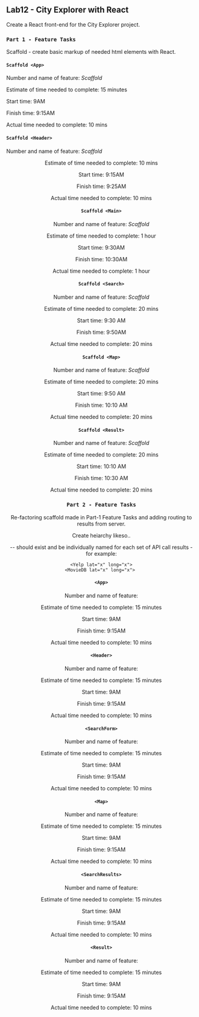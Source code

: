 ## Lab12 - City Explorer with React

Create a React front-end for the City Explorer project. 

### `Part 1 - Feature Tasks`

Scaffold - create basic markup of needed html elements with React. 

#### `Scaffold <App>`

Number and name of feature: _Scaffold <App>_

Estimate of time needed to complete: 15 minutes

Start time: 9AM

Finish time: 9:15AM

Actual time needed to complete: 10 mins

#### `Scaffold <Header>`

Number and name of feature: _Scaffold <Header>_

Estimate of time needed to complete: 10 mins

Start time: 9:15AM

Finish time: 9:25AM

Actual time needed to complete: 10 mins

#### `Scaffold <Main>`

Number and name of feature: _Scaffold <Main>_

Estimate of time needed to complete: 1 hour

Start time: 9:30AM

Finish time: 10:30AM

Actual time needed to complete: 1 hour

#### `Scaffold <Search>`

Number and name of feature: _Scaffold <Search>_

Estimate of time needed to complete: 20 mins

Start time: 9:30 AM

Finish time: 9:50AM

Actual time needed to complete: 20 mins

#### `Scaffold <Map>`

Number and name of feature: _Scaffold <Map>_

Estimate of time needed to complete: 20 mins

Start time: 9:50 AM

Finish time: 10:10 AM

Actual time needed to complete: 20 mins

#### `Scaffold <Result>`

Number and name of feature: _Scaffold <Result>_

Estimate of time needed to complete: 20 mins

Start time: 10:10 AM

Finish time: 10:30 AM

Actual time needed to complete: 20 mins


### `Part 2 - Feature Tasks`

Re-factoring scaffold made in Part-1 Feature Tasks and adding routing to results from server.

Create heiarchy likeso..
<App>
  <Header>
  <SearchForm>
  <Map>
  <SearchResults>
    <Result> -- should exist and be individually named for each set of API call results - for example:

    <Yelp lat="x" long="x">
    <MovieDB lat="x" long="x"> 

#### `<App>`

Number and name of feature: 

Estimate of time needed to complete: 15 minutes

Start time: 9AM

Finish time: 9:15AM

Actual time needed to complete: 10 mins

#### `<Header>`

Number and name of feature: 

Estimate of time needed to complete: 15 minutes

Start time: 9AM

Finish time: 9:15AM

Actual time needed to complete: 10 mins

#### `<SearchForm>`

Number and name of feature: 

Estimate of time needed to complete: 15 minutes

Start time: 9AM

Finish time: 9:15AM

Actual time needed to complete: 10 mins

#### `<Map>`

Number and name of feature: 

Estimate of time needed to complete: 15 minutes

Start time: 9AM

Finish time: 9:15AM

Actual time needed to complete: 10 mins

#### `<SearchResults>`

Number and name of feature: 

Estimate of time needed to complete: 15 minutes

Start time: 9AM

Finish time: 9:15AM

Actual time needed to complete: 10 mins

#### `<Result>`

Number and name of feature: 

Estimate of time needed to complete: 15 minutes

Start time: 9AM

Finish time: 9:15AM

Actual time needed to complete: 10 mins